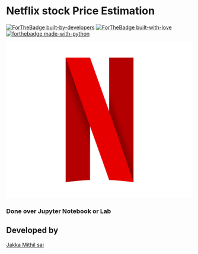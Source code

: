 # Netflix stock Price Estimation
[![ForTheBadge built-by-developers](http://ForTheBadge.com/images/badges/built-by-developers.svg)](https://GitHub.com/Mithilsai/)
[![ForTheBadge built-with-love](http://ForTheBadge.com/images/badges/built-with-love.svg)](https://GitHub.com/Mithilsai/)
[![forthebadge made-with-python](http://ForTheBadge.com/images/badges/made-with-python.svg)](https://www.python.org/)

![pic from Mithil](https://github.com/Mithilsai/Netflix-stock-Price-Estimation/blob/master/netflix.png?raw=true)

### Done over Jupyter Notebook or Lab

## Developed by 
[Jakka Mithil sai](https://www.linkedin.com/in/mithil1729/)
